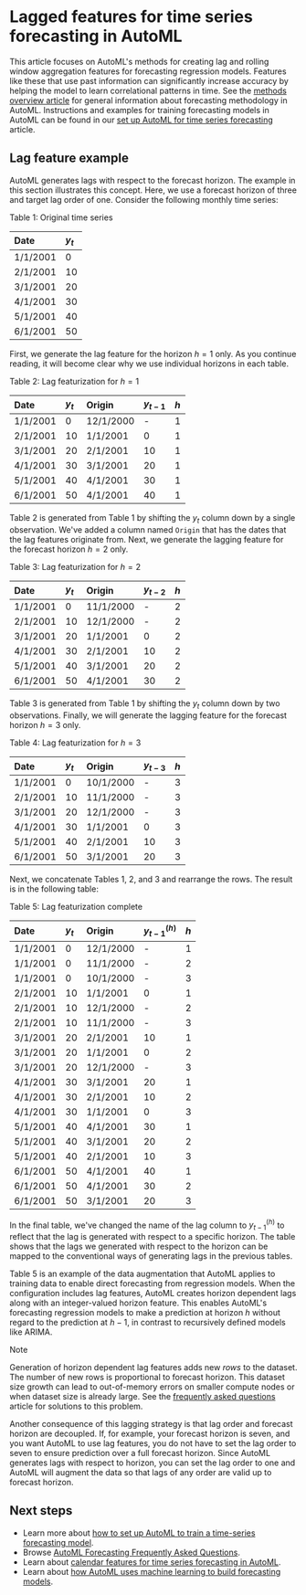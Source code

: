 
# Lagged features for time series forecasting in AutoML
This article focuses on AutoML's methods for creating lag and rolling window aggregation features for forecasting regression models. Features like these that use past information can significantly increase accuracy by helping the model to learn correlational patterns in time. See the [methods overview article](./concept-automl-forecasting-methods.md) for general information about forecasting methodology in AutoML. Instructions and examples for training forecasting models in AutoML can be found in our [set up AutoML for time series forecasting](./how-to-auto-train-forecast.md) article.

## Lag feature example
AutoML generates lags with respect to the forecast horizon. The example in this section illustrates this concept. Here, we use a forecast horizon of three and target lag order of one. Consider the following monthly time series:

Table 1: Original time series <a name="tab:original-ts"></a> 

| Date     | $y_t$ | 
|:---      |:---   |
| 1/1/2001 | 0     |
| 2/1/2001 | 10    |
| 3/1/2001 | 20    |
| 4/1/2001 | 30    |
| 5/1/2001 | 40    | 
| 6/1/2001 | 50    |

First, we generate the lag feature for the horizon $h=1$ only. As you continue reading, it will become clear why we use individual horizons in each table.

Table 2: Lag featurization for $h=1$ <a name="tbl:classic-lag-1"></a>

| Date       | $y_t$ | Origin    | $y_{t-1}$ | $h$ |
|:---        |:---   |:---       |:---       |:---     | 
| 1/1/2001   | 0     | 12/1/2000 | -         | 1       |
| 2/1/2001   | 10    | 1/1/2001  | 0         | 1       |
| 3/1/2001   | 20    | 2/1/2001  | 10        | 1       |
| 4/1/2001   | 30    | 3/1/2001  | 20        | 1       |
| 5/1/2001   | 40    | 4/1/2001  | 30        | 1       |
| 6/1/2001   | 50    | 4/1/2001  | 40        | 1       |

Table 2 is generated from Table 1 by shifting the $y_t$ column down by a single observation. We've added a column named `Origin` that has the dates that the lag features originate from. Next, we generate the lagging feature for the forecast horizon $h=2$ only.

Table 3: Lag featurization for $h=2$ <a name="tbl:classic-lag-2"></a>

| Date       | $y_t$ | Origin    | $y_{t-2}$ | $h$ |
|:---        |:---   |:---       |:---       |:---     | 
| 1/1/2001   | 0     | 11/1/2000 | -         | 2       |
| 2/1/2001   | 10    | 12/1/2000 | -         | 2       |
| 3/1/2001   | 20    | 1/1/2001  | 0         | 2       |
| 4/1/2001   | 30    | 2/1/2001  | 10        | 2       |
| 5/1/2001   | 40    | 3/1/2001  | 20        | 2       |
| 6/1/2001   | 50    | 4/1/2001  | 30        | 2       |

Table 3 is generated from Table 1 by shifting the $y_t$ column down by two observations. Finally, we will generate the lagging feature for the forecast horizon $h=3$ only.

Table 4: Lag featurization for $h=3$ <a name="tbl:classic-lag-3"></a>

| Date       | $y_t$ | Origin    | $y_{t-3}$ | $h$ |
|:---        |:---   |:---       |:---       |:---     | 
| 1/1/2001   | 0     | 10/1/2000 | -         | 3       |
| 2/1/2001   | 10    | 11/1/2000 | -         | 3       |
| 3/1/2001   | 20    | 12/1/2000 | -         | 3       |
| 4/1/2001   | 30    | 1/1/2001  | 0         | 3       |
| 5/1/2001   | 40    | 2/1/2001  | 10        | 3       |
| 6/1/2001   | 50    | 3/1/2001  | 20        | 3       |

Next, we concatenate Tables 1, 2, and 3 and rearrange the rows. The result is in the following table:

Table 5: Lag featurization complete <a name="tbl:automl-lag-complete"></a>

| Date       | $y_t$ | Origin    | $y_{t-1}^{(h)}$ | $h$ |
|:---        |:---   |:---       |:---       |:---     | 
| 1/1/2001   | 0     | 12/1/2000 | -         | 1       |
| 1/1/2001   | 0     | 11/1/2000 | -         | 2       |
| 1/1/2001   | 0     | 10/1/2000 | -         | 3       |
| 2/1/2001   | 10    | 1/1/2001  | 0         | 1       |
| 2/1/2001   | 10    | 12/1/2000 | -         | 2       |
| 2/1/2001   | 10    | 11/1/2000 | -         | 3       |
| 3/1/2001   | 20    | 2/1/2001  | 10        | 1       |
| 3/1/2001   | 20    | 1/1/2001  | 0         | 2       |
| 3/1/2001   | 20    | 12/1/2000 | -         | 3       |
| 4/1/2001   | 30    | 3/1/2001  | 20        | 1       |
| 4/1/2001   | 30    | 2/1/2001  | 10        | 2       |
| 4/1/2001   | 30    | 1/1/2001  | 0         | 3       |
| 5/1/2001   | 40    | 4/1/2001  | 30        | 1       |
| 5/1/2001   | 40    | 3/1/2001  | 20        | 2       |
| 5/1/2001   | 40    | 2/1/2001  | 10        | 3       |
| 6/1/2001   | 50    | 4/1/2001  | 40        | 1       |
| 6/1/2001   | 50    | 4/1/2001  | 30        | 2       |
| 6/1/2001   | 50    | 3/1/2001  | 20        | 3       |


In the final table, we've changed the name of the lag column to $y_{t-1}^{(h)}$ to reflect that the lag is generated with respect to a specific horizon. The table shows that the lags we generated with respect to the horizon can be mapped to the conventional ways of generating lags in the previous tables.

Table 5 is an example of the data augmentation that AutoML applies to training data to enable direct forecasting from regression models. When the configuration includes lag features, AutoML creates horizon dependent lags along with an integer-valued horizon feature. This enables AutoML's forecasting regression models to make a prediction at horizon $h$ without regard to the prediction at $h-1$, in contrast to recursively defined models like ARIMA.

> [!NOTE]
> Generation of horizon dependent lag features adds new _rows_ to the dataset. The number of new rows is proportional to forecast horizon. This dataset size growth can lead to out-of-memory errors on smaller compute nodes or when dataset size is already large. See the [frequently asked questions](./how-to-automl-forecasting-faq.md#how-do-i-fix-an-out-of-memory-error) article for solutions to this problem.       

Another consequence of this lagging strategy is that lag order and forecast horizon are decoupled. If, for example, your forecast horizon is seven, and you want AutoML to use lag features, you do not have to set the lag order to seven to ensure prediction over a full forecast horizon. Since AutoML generates lags with respect to horizon, you can set the lag order to one and AutoML will augment the data so that lags of any order are valid up to forecast horizon.

## Next steps
* Learn more about [how to set up AutoML to train a time-series forecasting model](./how-to-auto-train-forecast.md).
* Browse [AutoML Forecasting Frequently Asked Questions](./how-to-automl-forecasting-faq.md).
* Learn about [calendar features for time series forecasting in AutoML](./concept-automl-forecasting-calendar-features.md).
* Learn about [how AutoML uses machine learning to build forecasting models](./concept-automl-forecasting-methods.md).

